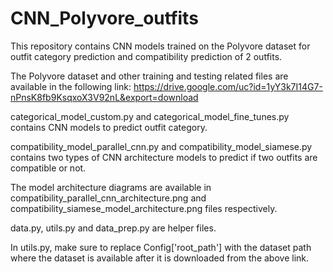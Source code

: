 # CNN_Polyvore_outfits
This repository contains CNN models trained on the Polyvore dataset for outfit category prediction and compatibility prediction
of 2 outfits.

The Polyvore dataset and other training and testing related files are available in the following link:
https://drive.google.com/uc?id=1yY3k7I14G7-nPnsK8fb9KsqxoX3V92nL&export=download

categorical_model_custom.py and categorical_model_fine_tunes.py contains CNN models to predict outfit category.

compatibility_model_parallel_cnn.py and compatibility_model_siamese.py contains two types of CNN architecture models 
to predict if two outfits are compatible or not.

The model architecture diagrams are available in compatibility_parallel_cnn_architecture.png and 
compatibility_siamese_model_architecture.png files respectively.

data.py, utils.py and data_prep.py are helper files.

In utils.py, make sure to replace Config['root_path'] with the dataset path where the dataset is available after it is
downloaded from the above link.
